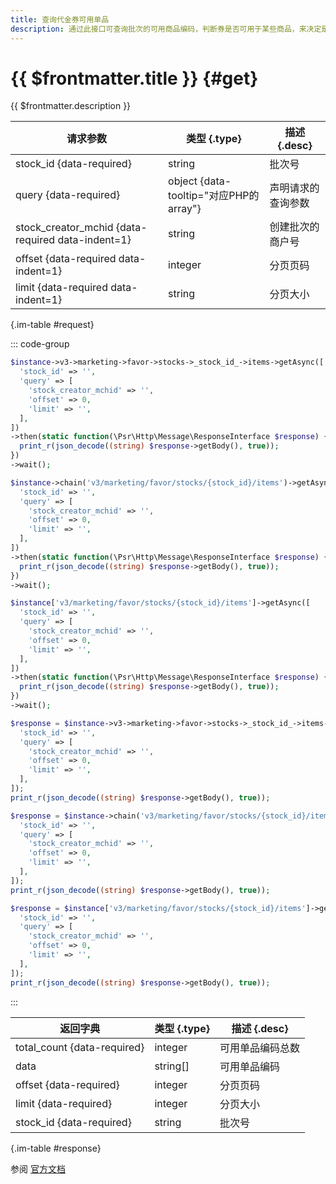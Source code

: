 ```yaml
---
title: 查询代金券可用单品
description: 通过此接口可查询批次的可用商品编码，判断券是否可用于某些商品，来决定是否展示。
---
```


# {{ $frontmatter.title }} {#get}

{{ $frontmatter.description }}

| 请求参数 | 类型 {.type} | 描述 {.desc}
| --- | --- | ---
| stock_id {data-required} | string | 批次号
| query {data-required} | object {data-tooltip="对应PHP的array"} | 声明请求的查询参数
| stock_creator_mchid {data-required data-indent=1} | string | 创建批次的商户号
| offset {data-required data-indent=1} | integer | 分页页码
| limit {data-required data-indent=1} | string | 分页大小

{.im-table #request}

::: code-group

```php [异步纯链式]
$instance->v3->marketing->favor->stocks->_stock_id_->items->getAsync([
  'stock_id' => '',
  'query' => [
    'stock_creator_mchid' => '',
    'offset' => 0,
    'limit' => '',
  ],
])
->then(static function(\Psr\Http\Message\ResponseInterface $response) {
  print_r(json_decode((string) $response->getBody(), true));
})
->wait();
```

```php [异步声明式]
$instance->chain('v3/marketing/favor/stocks/{stock_id}/items')->getAsync([
  'stock_id' => '',
  'query' => [
    'stock_creator_mchid' => '',
    'offset' => 0,
    'limit' => '',
  ],
])
->then(static function(\Psr\Http\Message\ResponseInterface $response) {
  print_r(json_decode((string) $response->getBody(), true));
})
->wait();
```

```php [异步属性式]
$instance['v3/marketing/favor/stocks/{stock_id}/items']->getAsync([
  'stock_id' => '',
  'query' => [
    'stock_creator_mchid' => '',
    'offset' => 0,
    'limit' => '',
  ],
])
->then(static function(\Psr\Http\Message\ResponseInterface $response) {
  print_r(json_decode((string) $response->getBody(), true));
})
->wait();
```

```php [同步纯链式]
$response = $instance->v3->marketing->favor->stocks->_stock_id_->items->get([
  'stock_id' => '',
  'query' => [
    'stock_creator_mchid' => '',
    'offset' => 0,
    'limit' => '',
  ],
]);
print_r(json_decode((string) $response->getBody(), true));
```

```php [同步声明式]
$response = $instance->chain('v3/marketing/favor/stocks/{stock_id}/items')->get([
  'stock_id' => '',
  'query' => [
    'stock_creator_mchid' => '',
    'offset' => 0,
    'limit' => '',
  ],
]);
print_r(json_decode((string) $response->getBody(), true));
```

```php [同步属性式]
$response = $instance['v3/marketing/favor/stocks/{stock_id}/items']->get([
  'stock_id' => '',
  'query' => [
    'stock_creator_mchid' => '',
    'offset' => 0,
    'limit' => '',
  ],
]);
print_r(json_decode((string) $response->getBody(), true));
```

:::

| 返回字典 | 类型 {.type} | 描述 {.desc}
| --- | --- | ---
| total_count {data-required} | integer | 可用单品编码总数
| data | string[] | 可用单品编码
| offset {data-required} | integer | 分页页码
| limit {data-required} | integer | 分页大小
| stock_id {data-required} | string | 批次号

{.im-table #response}

参阅 [官方文档](https://pay.weixin.qq.com/wiki/doc/apiv3/wxpay/marketing/convention/chapter3_8.shtml)
